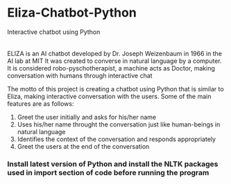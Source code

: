 # Eliza-Chatbot-Python
Interactive chatbot using Python


######
ELIZA is an AI chatbot developed by Dr. Joseph Weizenbaum in 1966 in the AI lab at MIT
It was created to converse in natural language by a computer. It is considered robo-pyschotherapist,
a machine acts as Doctor, making conversation with humans through interactive chat

The motto of this project is creating a chatbot using Python that is similar to Eliza, 
making interactive conversation with the users.
Some of the main features are as follows:
1. Greet the user initially and asks for his/her name
2. Uses his/her name throught the conversation just like human-beings in natural language
3. Identifies the context of the conversation and responds appropriately
4. Greet the users at the end of the conversation


### Install latest version of Python and install the NLTK packages used in import section of code before running the program
 


